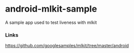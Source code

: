# android-mlkit-sample
A sample app used to test liveness with mlkit

### Links
https://github.com/googlesamples/mlkit/tree/master/android

